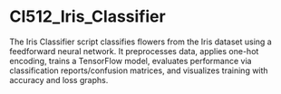 # CI512_Iris_Classifier
The Iris Classifier script classifies flowers from the Iris dataset using a feedforward neural network. It preprocesses data, applies one-hot encoding, trains a TensorFlow model, evaluates performance via classification reports/confusion matrices, and visualizes training with accuracy and loss graphs.

